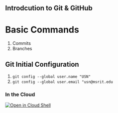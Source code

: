 ## Introdcution to Git & GitHub
# Basic Commands
1. Commits
2. Branches

## Git Initial Configuration
1. `git config --global user.name "USN"`
2. `git config --global user.email "usn@msrit.edu`

### In the Cloud

[![Open in Cloud Shell](https://gstatic.com/cloudssh/images/open-btn.svg)](https://console.cloud.google.com/cloudshell/editor?cloudshell_git_repo=https://github.com/ritcsecourses/GitMasteryDrills)

